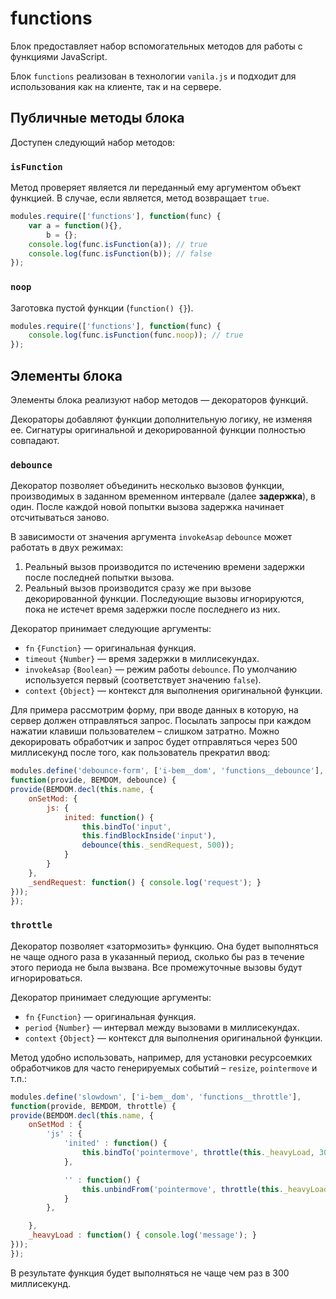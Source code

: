 # functions

Блок предоставляет набор вспомогательных методов для работы с функциями JavaScript.

Блок `functions` реализован в технологии `vanila.js` и подходит для использования как на клиенте, так и на сервере.

## Публичные методы блока

Доступен следующий набор методов:

### `isFunction`

Метод проверяет является ли переданный ему аргументом объект функцией. В случае, если является, метод возвращает `true`.

```js
modules.require(['functions'], function(func) {
    var a = function(){},
        b = {};
    console.log(func.isFunction(a)); // true
    console.log(func.isFunction(b)); // false
});
```


### `noop`

Заготовка пустой функции (`function() {}`).

```js
modules.require(['functions'], function(func) {
    console.log(func.isFunction(func.noop)); // true
});
```


## Элементы блока

Элементы блока реализуют набор методов — декораторов функций.

Декораторы добавляют функции дополнительную логику, не изменяя ее. Сигнатуры оригинальной и декорированной функции полностью совпадают.


### `debounce`

Декоратор позволяет объединить несколько вызовов функции, производимых в заданном временном интервале (далее **задержка**), в один. После каждой новой попытки вызова задержка начинает отсчитываться заново. 

В зависимости от значения аргумента `invokeAsap` `debounce` может работать в двух режимах:

1. Реальный вызов производится по истечению времени задержки после последней попытки вызова.
2. Реальный вызов производится сразу же при вызове декорированной функции. Последующие вызовы игнорируются, пока не истечет время задержки после последнего из них.

Декоратор принимает следующие аргументы:

* `fn` `{Function}` — оригинальная функция.
* `timeout` `{Number}` — время задержки в миллисекундах.
* `invokeAsap` `{Boolean}` — режим работы `debounce`. По умолчанию используется первый (соответствует значению `false`).
* `context` `{Object}` — контекст для выполнения оригинальной функции.

Для примера рассмотрим форму, при вводе данных в которую, на сервер должен отправляться запрос. Посылать запросы при каждом нажатии клавиши пользователем – слишком затратно. Можно декорировать обработчик и запрос будет отправляться через 500 миллисекунд после того, как пользователь прекратил ввод:

```js
modules.define('debounce-form', ['i-bem__dom', 'functions__debounce'], 
function(provide, BEMDOM, debounce) {
provide(BEMDOM.decl(this.name, {
    onSetMod: {
        js: {
            inited: function() {
                this.bindTo('input', 
                this.findBlockInside('input'), 
                debounce(this._sendRequest, 500));
            }
        }
    },
    _sendRequest: function() { console.log('request'); }
}));
});

```


### `throttle`

Декоратор позволяет «затормозить» функцию. Она будет выполняться не чаще одного раза в указанный период, сколько бы раз в течение этого периода не была вызвана. Все промежуточные вызовы будут игнорироваться.

Декоратор принимает следующие аргументы:

* `fn` `{Function}` — оригинальная функция.
* `period` `{Number}` — интервал между вызовами в миллисекундах.
* `context` `{Object}` — контекст для выполнения оригинальной функции.

Метод удобно использовать, например, для установки ресурсоемких обработчиков для часто генерируемых событий – `resize`, `pointermove` и т.п.:

```js
modules.define('slowdown', ['i-bem__dom', 'functions__throttle'], 
function(provide, BEMDOM, throttle) {
provide(BEMDOM.decl(this.name, {
    onSetMod : {
        'js' : {
            'inited' : function() { 
                this.bindTo('pointermove', throttle(this._heavyLoad, 300)); 
            },

            '' : function() {
                this.unbindFrom('pointermove', throttle(this._heavyLoad, 300));
            }
        },

    },
    _heavyLoad : function() { console.log('message'); }
}));
});
```

В результате функция будет выполняться не чаще чем раз в 300 миллисекунд.
